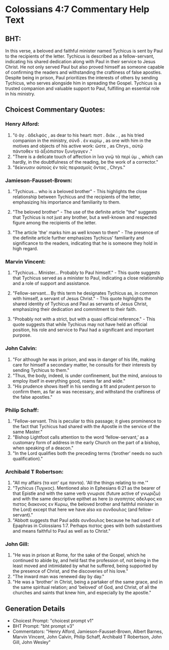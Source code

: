 # Colossians 4:7 Commentary Help Text

## BHT:
In this verse, a beloved and faithful minister named Tychicus is sent by Paul to the recipients of the letter. Tychicus is described as a fellow-servant, indicating his shared dedication along with Paul in their service to Jesus Christ. He not only served Paul but also proved himself as someone capable of confirming the readers and withstanding the craftiness of false apostles. Despite being in prison, Paul prioritizes the interests of others by sending Tychicus, who serves alongside him in spreading the Gospel. Tychicus is a trusted companion and valuable support to Paul, fulfilling an essential role in his ministry.

## Choicest Commentary Quotes:
### Henry Alford:
1. "ὁ ἀγ  .   ἀδελφός , as dear to his heart:  πιστ  .   διάκ  . , as his tried companion in the ministry,  σύνδ  .   ἐν κυρίῳ , as one with him in the motives and objects of his active work: ὥστε , as Chrys., αὐτῷ πάντοθεν τὸ ἀξιόπιστον ξυνήγαγεν ." 
2. "There is a delicate touch of affection in ἵνα γνῷ τὰ περὶ ὑμ ., which can hardly, in the doubtfulness of the reading, be the work of a corrector."
3. "δείκνυσιν αὐτοὺς ἐν τοῖς πειρασμοῖς ὄντας , Chrys."

### Jamieson-Fausset-Brown:
1. "Tychicus... who is a beloved brother" - This highlights the close relationship between Tychicus and the recipients of the letter, emphasizing his importance and familiarity to them.

2. "The beloved brother" - The use of the definite article "the" suggests that Tychicus is not just any brother, but a well-known and respected figure among the recipients of the letter.

3. "The article 'the' marks him as well known to them" - The presence of the definite article further emphasizes Tychicus' familiarity and significance to the readers, indicating that he is someone they hold in high regard.

### Marvin Vincent:
1. "Tychicus... Minister... Probably to Paul himself." - This quote suggests that Tychicus served as a minister to Paul, indicating a close relationship and a role of support and assistance.

2. "Fellow-servant... By this term he designates Tychicus as, in common with himself, a servant of Jesus Christ." - This quote highlights the shared identity of Tychicus and Paul as servants of Jesus Christ, emphasizing their dedication and commitment to their faith.

3. "Probably not with a strict, but with a quasi official reference." - This quote suggests that while Tychicus may not have held an official position, his role and service to Paul had a significant and important purpose.

### John Calvin:
1. "For although he was in prison, and was in danger of his life, making care for himself a secondary matter, he consults for their interests by sending Tychicus to them."
2. "Thus, the body, indeed, is under confinement, but the mind, anxious to employ itself in everything good, roams far and wide."
3. "His prudence shows itself in his sending a fit and prudent person to confirm them, as far as was necessary, and withstand the craftiness of the false apostles."

### Philip Schaff:
1. "Fellow-servant. This is peculiar to this passage; it gives prominence to the fact that Tychicus had shared with the Apostle in the service of the same Master."
2. "Bishop Lightfoot calls attention to the word ‘fellow-servant,’ as a customary form of address in the early Church on the part of a bishop, when speaking of a deacon."
3. "In the Lord qualifies both the preceding terms (‘brother’ needs no such qualification)."

### Archibald T Robertson:
1. "All my affairs (τα κατ' εμε παντα). 'All the things relating to me.'"
2. "Tychicus (Τυχικος). Mentioned also in Ephesians 6:21 as the bearer of that Epistle and with the same verb γνωρισε (future active of γνωριζω) and with the same descriptive epithet as here (ο αγαπητος αδελφος κα πιστος διακονος εν Κυριω, the beloved brother and faithful minister in the Lord) except that here we have also κα συνδουλος (and fellow-servant)."
3. "Abbott suggests that Paul adds συνδουλος because he had used it of Epaphras in Colossians 1:7. Perhaps πιστος goes with both substantives and means faithful to Paul as well as to Christ."

### John Gill:
1. "He was in prison at Rome, for the sake of the Gospel, which he continued to abide by, and held fast the profession of, not being in the least moved and intimidated by what he suffered, being supported by the presence of Christ, and the discoveries of his love."
2. "The inward man was renewed day by day."
3. "He was a 'brother' in Christ, being a partaker of the same grace, and in the same spiritual relation; and 'beloved' of God, and Christ, of all the churches and saints that knew him, and especially by the apostle."


## Generation Details
- Choicest Prompt: "choicest prompt v1"
- BHT Prompt: "bht prompt v3"
- Commentators: "Henry Alford, Jamieson-Fausset-Brown, Albert Barnes, Marvin Vincent, John Calvin, Philip Schaff, Archibald T Robertson, John Gill, John Wesley"
